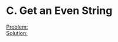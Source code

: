 # C. Get an Even String
[Problem:](https://codeforces.com/contest/1660/problem/C)\
[Solution:](https://codeforces.com/contest/1660/submission/153989687)